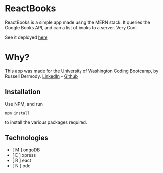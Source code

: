 # ReactBooks

ReactBooks is a simple app made using the MERN stack.
It queries the Google Books API, and can a list of books to a server. Very Cool.

See it deployed [here](https://stormy-castle-58403.herokuapp.com)

# Why?

This app was made for the University of Washington Coding Bootcamp, by Russell Dermody. [LinkedIn](https://www.linkedin.com/public-profile/settings?trk=d_flagship3_profile_self_view_public_profile&lipi=urn%3Ali%3Apage%3Ad_flagship3_profile_self_edit_top_card%3BitRwrm0%2BTB6SrrVD%2FW2rYA%3D%3D) - [Github](https://github.com/RussDERM)

## Installation

Use NPM, and run

```bash
npm install
```

to install the various packages required.

## Technologies

- [ M ] ongoDB
- [ E ] xpress
- [ R ] eact
- [ N ] ode
